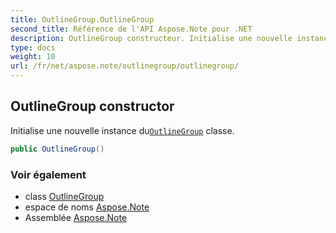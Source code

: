 ```yaml
---
title: OutlineGroup.OutlineGroup
second_title: Référence de l'API Aspose.Note pour .NET
description: OutlineGroup constructeur. Initialise une nouvelle instance duOutlineGroup classe.
type: docs
weight: 10
url: /fr/net/aspose.note/outlinegroup/outlinegroup/
---
```

## OutlineGroup constructor

Initialise une nouvelle instance du[`OutlineGroup`](../) classe.

```csharp
public OutlineGroup()
```

### Voir également

* class [OutlineGroup](../)
* espace de noms [Aspose.Note](../../outlinegroup/)
* Assemblée [Aspose.Note](../../../)


